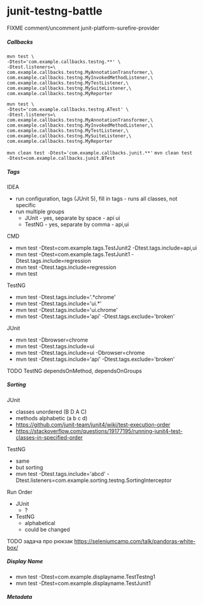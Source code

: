# junit-testng-battle

FIXME comment/uncomment junit-platform-surefire-provider

##### Callbacks
```
mvn test \
-Dtest='com.example.callbacks.testng.**' \
-Dtest.listeners=\
com.example.callbacks.testng.MyAnnotationTransformer,\
com.example.callbacks.testng.MyInvokedMethodListener,\
com.example.callbacks.testng.MyTestListener,\
com.example.callbacks.testng.MySuiteListener,\
com.example.callbacks.testng.MyReporter
```

```
mvn test \
-Dtest='com.example.callbacks.testng.ATest' \
-Dtest.listeners=\
com.example.callbacks.testng.MyAnnotationTransformer,\
com.example.callbacks.testng.MyInvokedMethodListener,\
com.example.callbacks.testng.MyTestListener,\
com.example.callbacks.testng.MySuiteListener,\
com.example.callbacks.testng.MyReporter
```
```mvn clean test -Dtest='com.example.callbacks.junit.**'```
```mvn clean test -Dtest=com.example.callbacks.junit.BTest```

##### Tags

IDEA
- run configuration, tags (JUnit 5), fill in tags - runs all classes, not specific
- run multiple groups
    - JUnit - yes, separate by space  - api ui
    - TestNG - yes, separate by comma - api,ui

CMD
- mvn test -Dtest=com.example.tags.TestJunit2 -Dtest.tags.include=api,ui
- mvn test -Dtest=com.example.tags.TestJunit1 -Dtest.tags.include=regression
- mvn test -Dtest.tags.include=regression
- mvn test

TestNG
- mvn test -Dtest.tags.include='.*chrome'
- mvn test -Dtest.tags.include='ui.*'
- mvn test -Dtest.tags.include='ui.chrome'
- mvn test -Dtest.tags.include='api' -Dtest.tags.exclude='broken'

JUnit
- mvn test -Dbrowser=chrome
- mvn test -Dtest.tags.include=ui
- mvn test -Dtest.tags.include=ui -Dbrowser=chrome
- mvn test -Dtest.tags.include='api' -Dtest.tags.exclude='broken'

TODO TestNG dependsOnMethod, dependsOnGroups

##### Sorting
JUnit
- classes unordered (B D A C)
- methods alphabetic (a b c d)
- https://github.com/junit-team/junit4/wiki/test-execution-order
- https://stackoverflow.com/questions/19177195/running-junit4-test-classes-in-specified-order

TestNG
- same
- but sorting
- mvn test -Dtest.tags.include='abcd' -Dtest.listeners=com.example.sorting.testng.SortingInterceptor

Run Order
- JUnit
    - ?
- TestNG
    - alphabetical
    - could be changed

TODO задача про рюкзак https://seleniumcamp.com/talk/pandoras-white-box/

##### Display Name
- mvn test -Dtest=com.example.displayname.TestTestng1
- mvn test -Dtest=com.example.displayname.TestJunit1

##### Metadata